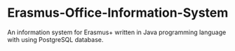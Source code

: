 # Erasmus-Office-Information-System
An information system for Erasmus+ written in Java programming language with using PostgreSQL database.
